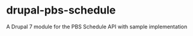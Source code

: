 drupal-pbs-schedule
===================

A Drupal 7 module for the PBS Schedule API with sample implementation